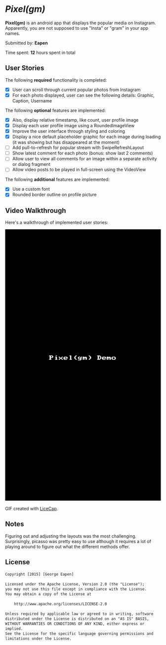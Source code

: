 # *Pixel(gm)*

**Pixel(gm)** is an android app that displays the popular media on Instagram. Apparently, you are not supposed to use "Insta" or "gram" in your app names.

Submitted by: **Eapen**

Time spent: **12** hours spent in total

## User Stories

The following **required** functionality is completed:

* [x] User can scroll through current popular photos from Instagram
* [x] For each photo displayed, user can see the following details: Graphic, Caption, Username

The following **optional** features are implemented:

* [x] Also, display relative timestamp, like count, user profile image
* [x]  Display each user profile image using a RoundedImageView
* [x]  Improve the user interface through styling and coloring
* [x]  Display a nice default placeholder graphic for each image during loading (it was showing but has disappeared at the moment)
* [ ] Add pull-to-refresh for popular stream with SwipeRefreshLayout
* [ ]  Show latest comment for each photo (bonus: show last 2 comments)
* [ ]  Allow user to view all comments for an image within a separate activity or dialog fragment
* [ ]  Allow video posts to be played in full-screen using the VideoView

The following **additional** features are implemented:

* [x] Use a custom font
* [x] Rounded border outline on profile picture

## Video Walkthrough 

Here's a walkthrough of implemented user stories:

<img src='https://github.com/eapen/pixelgm/blob/master/pixelgm-screencap.gif' title='Video Walkthrough' width='' alt='Video Walkthrough' />

GIF created with [LiceCap](http://www.cockos.com/licecap/).

## Notes

Figuring out and adjusting the layouts was the most challenging. Surprisingly, picasso was pretty easy to use although it requires a lot of playing around to figure out what the different methods offer.

## License

    Copyright [2015] [George Eapen]

    Licensed under the Apache License, Version 2.0 (the "License");
    you may not use this file except in compliance with the License.
    You may obtain a copy of the License at

        http://www.apache.org/licenses/LICENSE-2.0

    Unless required by applicable law or agreed to in writing, software
    distributed under the License is distributed on an "AS IS" BASIS,
    WITHOUT WARRANTIES OR CONDITIONS OF ANY KIND, either express or implied.
    See the License for the specific language governing permissions and
    limitations under the License.
